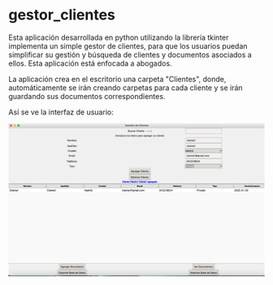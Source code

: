 # gestor_clientes
Esta aplicación desarrollada en python utilizando la librería tkinter implementa un simple gestor de clientes, para que los usuarios puedan simplificar su gestión y búsqueda de clientes y documentos asociados a ellos. Esta aplicación está enfocada a abogados. 

La aplicación crea en el escritorio una carpeta "Clientes", donde, automáticamente se irán creando carpetas para cada cliente y se irán guardando sus documentos correspondientes.

Así se ve la interfaz de usuario:

![Interfaz de usuario](assets/interfaz.png)
